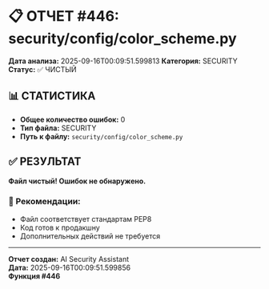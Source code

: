# 📋 ОТЧЕТ #446: security/config/color_scheme.py

**Дата анализа:** 2025-09-16T00:09:51.599813
**Категория:** SECURITY
**Статус:** ✅ ЧИСТЫЙ

## 📊 СТАТИСТИКА

- **Общее количество ошибок:** 0
- **Тип файла:** SECURITY
- **Путь к файлу:** `security/config/color_scheme.py`

## ✅ РЕЗУЛЬТАТ

**Файл чистый! Ошибок не обнаружено.**

### 🎯 Рекомендации:
- Файл соответствует стандартам PEP8
- Код готов к продакшну
- Дополнительных действий не требуется

---
**Отчет создан:** AI Security Assistant  
**Дата:** 2025-09-16T00:09:51.599856  
**Функция #446**
